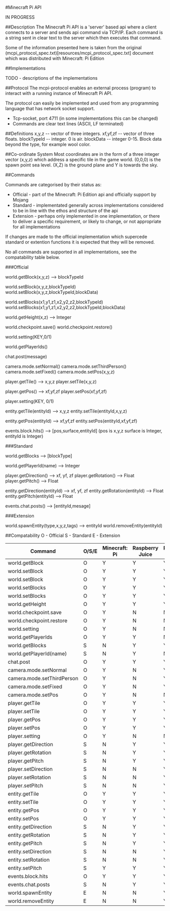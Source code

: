 #Minecraft Pi API

IN PROGRESS

##Description
The Minecraft Pi API is a 'server' based api where a client connects to a server and sends api command via TCP/IP. Each command is a string sent in clear text to the server which then executes that command.

Some of the information presented here is taken from the original (mcpi_protocol_spec.txt)[resources/mcpi_protocol_spec.txt] document which was distributed with Minecraft: Pi Edition

##Implementations

TODO - descriptions of the implementations

##Protocol
The mcpi-protocol enables an external process (program) to interact with a running instance of Minecraft Pi API.

The protocol can easily be implemented and used from any programming language that has network socket support. 

* Tcp-socket, port 4711 (in some implementations this can be changed)
* Commands are clear text lines (ASCII, LF terminated)

##Definitions
x,y,z -- vector of three integers.
xf,yf,zf -- vector of three floats.
blockTypeId -- integer. 0 is air.
blockData -- integer 0-15. Block data beyond the type, for example wool color.

##Co-ordinate System
Most coordinates are in the form of a three integer vector (x,y,z) which address a specific tile in the game world. (0,0,0) is the spawn point sea level. (X,Z) is the ground plane and Y is towards the sky.

##Commands

Commands are categorised by their status as:
* Official - part of the Minecraft: Pi Edition api and officially support by Mojang
* Standard - implementated generally across implementations considered to be in line with the ethos and structure of the api
* Extension - perhaps only implemented in one implementation, or there to deliver a specific requirement, or likely to change, or not appropriate for all implementations

If changes are made to the official implementation which supercede standard or extention functions it is expected that they will be removed.

No all commands are supported in all implementations, see the compatability table below.

###Official

world.getBlock(x,y,z) --> blockTypeId

world.setBlock(x,y,z,blockTypeId)
world.setBlock(x,y,z,blockTypeId,blockData)

world.setBlocks(x1,y1,z1,x2,y2,z2,blockTypeId)
world.setBlocks(x1,y1,z1,x2,y2,z2,blockTypeId,blockData)

world.getHeight(x,z) --> Integer

world.checkpoint.save()
world.checkpoint.restore()

world.setting(KEY,0/1)

world.getPlayerIds()

chat.post(message)

camera.mode.setNormal()
camera.mode.setThirdPerson()
camera.mode.setFixed()
camera.mode.setPos(x,y,z)

player.getTile() --> x,y,z
player.setTile(x,y,z)

player.getPos() --> xf,yf,zf
player.setPos(xf,yf,zf)

player.setting(KEY, 0/1)

entity.getTile(entityId) --> x,y,z
entity.setTile(entityId,x,y,z)

entity.getPos(entityId) --> xf,yf,zf
entity.setPos(entityId,xf,yf,zf)

events.block.hits() --> [pos,surface,entityId]
(pos is x,y,z surface is Integer, entityId is Integer)

###Standard

world.getBlocks --> [blockType]

world.getPlayerId(name) --> Integer

player.getDirection() --> xf, yf, zf
player.getRotation() --> Float
player.getPitch() --> Float

entity.getDirection(entityId) --> xf, yf, zf
entity.getRotation(entityId) --> Float
entity.getPitch(entityId) --> Float

events.chat.posts() --> [entityId,mesage]

###Extension

world.spawnEntity(type,x,y,z,tags) --> entityId
world.removeEntity(entityId)

##Compatability
O - Official
S - Standard
E - Extension

Command | O/S/E | Minecraft: Pi | Raspberry Juice | Raspberry Jam Mod | mcapi
--- | --- | --- | --- | --- |--- 
world.getBlock | O | Y | Y | Y | Y
world.setBlock | O | Y | Y | Y | Y
world.setBlock | O | Y | Y | Y | Y
world.setBlocks | O | Y | Y | Y | Y
world.setBlocks | O | Y | Y | Y | Y
world.getHeight | O | Y | Y | Y | Y
world.checkpoint.save | O | Y | N | N | N
world.checkpoint.restore | O | Y | N | N | N
world.setting | O | Y | N | N | N
world.getPlayerIds | O | Y | Y | N | N
world.getBlocks | S | N | Y | Y | Y
world.getPlayerId(name) | S  | N | Y | N | N
chat.post | O | Y | Y | Y | Y
camera.mode.setNormal | O | Y | N | Y | Y
camera.mode.setThirdPerson | O | Y | N | Y | Y
camera.mode.setFixed | O | Y | N | Y | Y
camera.mode.setPos | O | Y | N | N | N
player.getTile | O | Y | Y | Y | Y
player.setTile | O | Y | Y | Y | Y
player.getPos | O | Y | Y | Y | Y
player.setPos | O | Y | Y | Y | Y
player.setting | O | Y | N | N | N
player.getDirection | S | N | Y | Y | Y
player.getRotation | S | N | Y | Y | Y
player.getPitch | S | N | Y | Y | Y
player.setDirection | S | N | N | Y | N
player.setRotation | S | N | N | Y | N
player.setPitch | S | N | N | Y | N
entity.getTile | O | Y | Y | Y | Y
entity.setTile | O | Y | Y | Y | Y
entity.getPos | O | Y | Y | Y | Y
entity.setPos | O | Y | Y | Y | Y
entity.getDirection | S | N | Y | Y | Y
entity.getRotation | S | N | Y | Y | Y
entity.getPitch | S | N | Y | Y | Y
entity.setDirection | S | N | N | Y | N
entity.setRotation | S | N | N | Y | N
entity.setPitch | S | Y | Y | Y | N
events.block.hits | O | Y | Y | Y | Y
events.chat.posts | S | N | Y | Y | N
world.spawnEntity | E | N | N | Y | N
world.removeEntity | E | N | N | Y | N